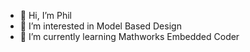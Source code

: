 - 👋 Hi, I’m Phil
- 👀 I’m interested in Model Based Design
- 🌱 I’m currently learning Mathworks Embedded Coder
